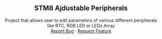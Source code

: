 <div align="center">
  <h2 align="center">STM8 Ajdustable Peripherals</h2>

  <p align="center">
    Project that allows user to edit parameters of various different peripherals like RTC, RGB LED or LEDs Array
    <br />
    <a href="https://github.com/matejkrenek/stm8-adjustable-peripherals/issues">Report Bug</a>
    ·
    <a href="https://github.com/matejkrenek/stm8-adjustable-peripherals/issues">Request Feature</a>
  </p>
</div>

<br/>

